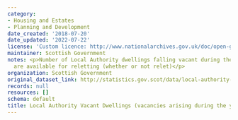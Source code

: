 ```yaml
---
category:
- Housing and Estates
- Planning and Development
date_created: '2018-07-20'
date_updated: '2022-07-22'
license: 'Custom licence: http://www.nationalarchives.gov.uk/doc/open-government-licence/version/3/'
maintainer: Scottish Government
notes: <p>Number of Local Authority dwellings falling vacant during the year and which
  are available for reletting (whether or not relet)</p>
organization: Scottish Government
original_dataset_link: http://statistics.gov.scot/data/local-authority-vacant-dwellings-vacancies-arising-during-the-year
records: null
resources: []
schema: default
title: Local Authority Vacant Dwellings (vacancies arising during the year)
---
```

